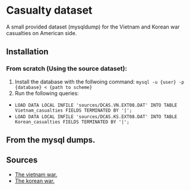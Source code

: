 # Casualty dataset 

A small provided dataset (mysqldump) for the Vietnam and Korean war casualties on American side. 

## Installation 

### From scratch (Using the source dataset):

1. Install the database with the follwoing command: `mysql -u {user} -p {database} < {path to scheme}`
2. Run the following queries: 
 - `LOAD DATA LOCAL INFILE 'sources/DCAS.VN.EXT08.DAT' INTO TABLE Vietnam_casualties FIELDS TERMINATED BY '|';`
 - `LOAD DATA LOCAL INFILE 'sources/DCAS.KS.EXT08.DAT' INTO TABLE Korean_casualties FIELDS TERMINATED BY '|';`

## From the mysql dumps.

## Sources 

- [The vietnam war.](https://catalog.archives.gov/id/2240992)
- [The korean war.](https://catalog.archives.gov/id/2240988)
